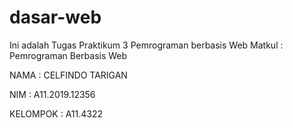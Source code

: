 # dasar-web
Ini adalah Tugas Praktikum 3 Pemrograman berbasis Web
Matkul : Pemrograman Berbasis Web

NAMA      : CELFINDO TARIGAN

NIM       : A11.2019.12356

KELOMPOK  : A11.4322
